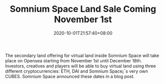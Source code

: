 ﻿---
title: "Somnium Space Land Sale Coming November 1st"
date: 2020-10-01T21:57:40+08:00
lastmod: 2020-10-01T16:45:40+08:00
draft: false
authors: ["Sheila"]
description: "The secondary land offering for virtual land inside Somnium Space will take place on Opensea starting from November 1st until December 18th. Investors, creatives and players will be able to buy virtual land using three different cryptocurrencies: ETH, DAI and Somnium Space¡¯s very own CUBES. Somnium Space announced these dates in a blog post."
featuredImage: "somnium-space-land-sale-planned-for-november-1st.png"
tags: ["Virtual World","Play to Earn"]
categories: ["news"]
news: ["Virtual World"]
weight: 
lightgallery: true
pinned: false
recommend: false
recommend1: false
---

The secondary land offering for virtual land inside Somnium Space will take place on Opensea starting from November 1st until December 18th. Investors, creatives and players will be able to buy virtual land using three different cryptocurrencies: ETH, DAI and Somnium Space¡¯s very own CUBES. Somnium Space announced these dates in a blog post.

<!--more-->

